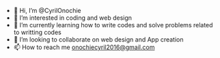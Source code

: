 - 👋 Hi, I’m @CyrilOnochie
- 👀 I’m interested in coding and web design
- 🌱 I’m currently learning how to write codes and solve problems related to writting codes
- 💞️ I’m looking to collaborate on web design and App creation
- 📫 How to reach me onochiecyril2016@gmail.com

<!---
CyrilOnochie/CyrilOnochie is a ✨ special ✨ repository because its `README.md` (this file) appears on your GitHub profile.
You can click the Preview link to take a look at your changes.
--->

